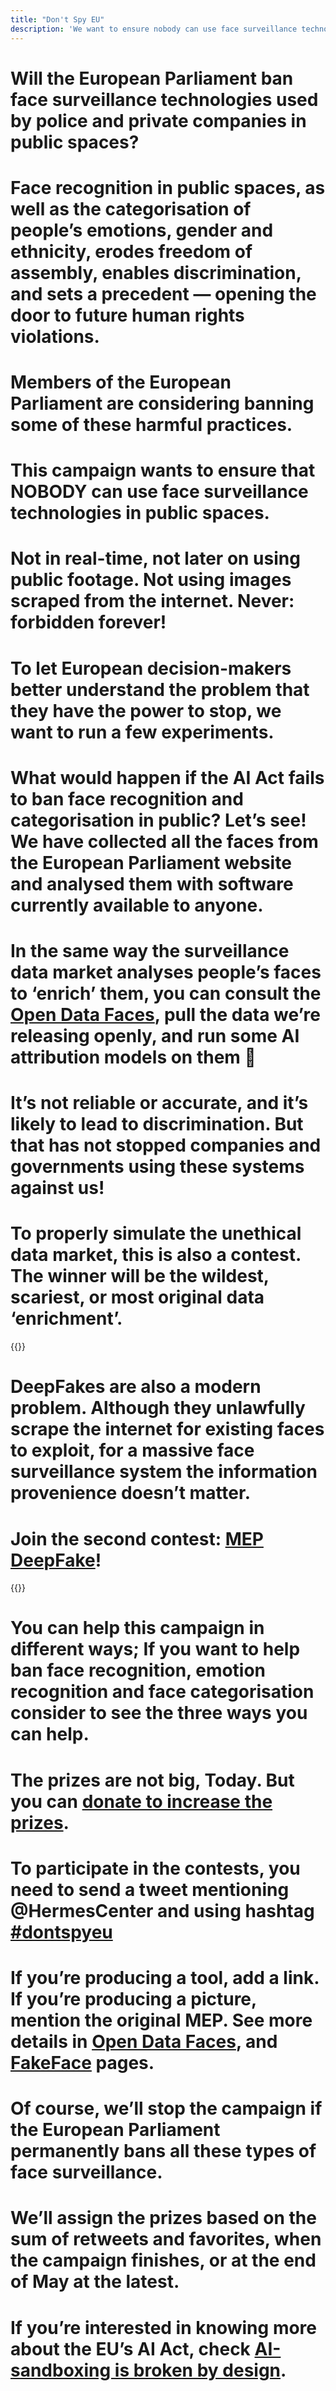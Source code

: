 ```yaml
---
title: "Don't Spy EU"
description: 'We want to ensure nobody can use face surveillance technolgies in public spaces'
---
```


# Will the European Parliament ban **face surveillance technologies** used **by police and private companies** in public spaces?

<div id="facelist-0" class="container img__limit"></div>

# Face recognition in public spaces, as well as the categorisation of people’s emotions, gender and ethnicity, **erodes freedom of assembly, enables discrimination**, and sets a precedent — opening the door to future human rights violations.

<div id="facelist-1" class="container img__limit"></div>

# Members of the European Parliament are considering banning some of these harmful practices.

# This campaign wants to ensure that **NOBODY can use face surveillance technologies in public spaces**.

<div id="facelist-2" class="container img__limit"></div>

# Not in real-time, not later on using public footage. Not using images scraped from the internet. **Never**: forbidden forever!

# To let **European decision-makers** better understand the problem that they have **the power to stop**, we want to run a few experiments.

<div id="facelist-3" class="container img__limit"></div>

# What would happen if the AI Act fails to ban face recognition and categorisation in public? Let’s see! We have collected all the faces from the European Parliament website and analysed them with software currently available to anyone.

<div id="facelist-4" class="container img__limit"></div>

# In the same way the surveillance data market analyses people’s faces to ‘enrich’ them, you can consult the [Open Data Faces](/list), pull the data we’re releasing openly, and **run some AI attribution models on them** 🤩 

# It’s **not reliable or accurate**, and it’s **likely to lead to discrimination**. But that has not stopped companies and governments using these systems against us!

<div id="facelist-5" class="container img__limit"></div>

# To properly simulate the unethical data market, this is also a contest. The winner will be the wildest, scariest, or most original data ‘enrichment’.

{{<prize>}}

# **DeepFakes are also a modern problem**. Although they unlawfully scrape the internet for existing faces to exploit, for **a massive face surveillance system** the information provenience doesn’t matter.

# Join the second contest: [MEP DeepFake](/fakeface)!

{{<prize>}}

<div id="facelist-6" class="container img__limit"></div>

# You can help this campaign in different ways; **If you want to help ban face recognition, emotion recognition and face categorisation** consider to see the three ways you can help.

<div id="facelist-7" class="container img__limit"></div>

# The prizes are not big, **Today**. But you can [donate to increase the prizes](/help).

# To **participate in the contests**, you need to send a tweet mentioning @HermesCenter and using hashtag <a href="https://twitter.com/search?q=%23dontspyeu" target=_blank>#dontspyeu</a>

<div id="facelist-8" class="container img__limit"></div>

# If you’re producing **a tool, add a link**. If you’re producing a **picture, mention the original MEP**. See more details in [Open Data Faces](/list), and [FakeFace](/fakeface) pages.


# Of course, **we’ll stop the campaign if the European Parliament permanently bans all these types of face surveillance**.

<div id="facelist-9" class="container img__limit"></div>

# **We’ll assign the prizes based on the sum of retweets and favorites**, when the campaign finishes, or at the end of May at the latest.

# **If you’re interested in knowing more about the EU’s AI Act**, check [AI-sandboxing is broken by design](/on-sandboxes).
